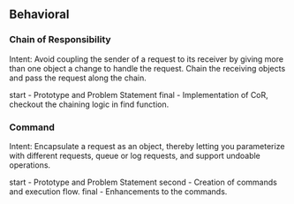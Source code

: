 ## Behavioral

### Chain of Responsibility
Intent:
Avoid coupling the sender of a request to its receiver by giving more than one object a change to handle the request. Chain the receiving objects and pass the request along the chain.

start - Prototype and Problem Statement
final - Implementation of CoR, checkout the chaining logic in find function.

### Command
Intent:
Encapsulate a request as an object, thereby letting you parameterize with different requests, queue or log requests, and support undoable operations.

start - Prototype and Problem Statement
second - Creation of commands and execution flow.
final - Enhancements to the commands.